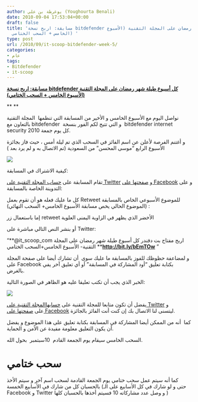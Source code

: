 ```yaml
---
author: يوغرطة بن علي (Youghourta Benali)
date: 2010-09-04 17:53:04+00:00
draft: false
title: 'مسابقة: اربح نسخة bitdefender كل أسبوع طيلة شهر رمضان على المجلة التقنية (الأسبوع
  الخامس + السحب الختامي) '
type: post
url: /2010/09/it-scoop-bitdefender-week-5/
categories:
- عام
tags:
- Bitdefender
- it-scoop
---
```











**[مسابقة: اربح نسخة bitdefender كل أسبوع طيلة شهر رمضان على المجلة التقنية (الأسبوع الخامس + السحب الختامي) ](http://www.it-scoop.com/2010/09/it-scoop-bitdefender-week-5/)**




**
**




نواصل اليوم مع الأسبوع الخامس و الأخير من المسابقة التي تنظمها  المجلة التقنية بالتعاون مع bitdefender  و التي تتيح لكم الفور بنسخة  bitdefender internet security 2010 كل يوم جمعة.


و أغتنم الفرصة لأعلن عن اسم الفائز في السحب الذي تم ليلة أمس ، حيث فاز بجائزة الأسبوع الرابع “موسى المحسن” من السعودية (تم الاتصال به و لم يرد بعد )


[![](http://it-scoop.com/rsc/bitDefender_250_250.jpg )
](http://www.it-scoop.com/2010/09/it-scoop-bitdefender-week-5/)




كيفية الاشتراك في المسابقة:




تقام المسابقة على [حساب المجلة التقنية على Twitter](http://twitter.com/it_scoop_com) و [صفحتها على Facebook](http://www.facebook.com/ITscoopMagazine) و على التدوينة الخاصة بالمسابقة:


كل ما عليك فعله هو أن تقوم بعمل Retweet للموضوع الأسبوعي الخاص بالمسابقة  (الموضوع الحالي يخص مسابقة الأسبوع الخامس+ السحب النهائي):

إما باستعمال زر retweet الأخضر الذي يظهر في الزاوية اليمنى العلوية


أو بنشر النص التالي مباشرة على Twitter:


“**@it_scoop_com اربح مفتاح بت دفندر كل أسبوع طيلة شهر رمضان على المجلة التقنية- الأسبوع الخامس+السحب الختامي ****http://bit.ly/bEmTOw** ”

و لمضاعفة حظوظك للفوز بالمسابقة ما عليك سوى  أن تشارك أيضا على صفحة المجلة على Facebook بكتابة تعليق “أود المشاركة في المسابقة” أو أي تعليق آخر يفي بالغرض.

الخبر الذي يجب أن تكتب تعليقا عليه هو الظاهر في الصورة التالية:


[![](http://www.it-scoop.com/wp-content/uploads/2010/09/bitDefender5.png)
](http://www.it-scoop.com/2010/09/it-scoop-bitdefender-week-5/)





يفضل أن تكون متابعا للمجلة التقنية على [حسابهاالمجلة التقنية على Twitter](http://twitter.com/it_scoop_com) و على [صفحتها على Facebook](http://www.facebook.com/ITscoopMagazine) ليتسنى لنا الاتصال بك إن كنت أنت الفائز بالجائزة.




كما  أنه من الممكن أيضا المشاركة في المسابقة بكتابة تعليق على هذا الموضوع و يفضل أن يكون التعليق معلومة مفيدة عن الأمن و الحماية.




السحب الخامس سيقام يوم الجمعة القادم  10سبتمبر  بحول الله.










# سحب ختامي


كما أنه سيتم عمل سحب ختامي يوم الجمعة القادمة لسحب اسم آخر و سيتم الأخذ بالحسبان كل من شارك في الأسابيع الخمسة (حتى و لو شارك في كل الأسابيع على الـ Facebook و Twitter و وصل عدد مشاركاته 10 فسيتم أخذها بالحسبان كلها )











